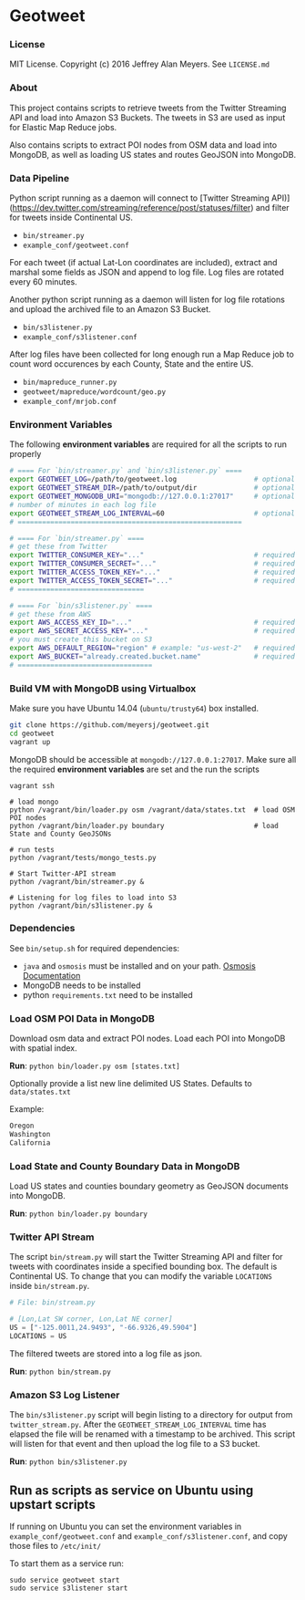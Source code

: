 Geotweet
========

### License

MIT License. Copyright (c) 2016 Jeffrey Alan Meyers. See `LICENSE.md`


### About

This project contains scripts to retrieve tweets from the Twitter Streaming API and
load into Amazon S3 Buckets. The tweets in S3 are used as input for  Elastic Map Reduce jobs.

Also contains scripts to extract POI nodes from OSM data and load into MongoDB,
as well as loading US states and routes GeoJSON into MongoDB.

### Data Pipeline

Python script running as a daemon will connect to [Twitter Streaming API)]
(https://dev.twitter.com/streaming/reference/post/statuses/filter)
and filter for tweets inside Continental US.

+ `bin/streamer.py`
+ `example_conf/geotweet.conf`

For each tweet (if actual Lat-Lon coordinates are included),
extract and marshal some fields as JSON and append to log file.
Log files are rotated every 60 minutes.

Another python script running as a daemon will listen for log file
rotations and upload the archived file to an Amazon S3 Bucket.

+ `bin/s3listener.py`
+ `example_conf/s3listener.conf`

After log files have been collected for long enough run a Map Reduce
job to count word occurences by each County, State and the entire US.

+ `bin/mapreduce_runner.py`
+ `geotweet/mapreduce/wordcount/geo.py`
+ `example_conf/mrjob.conf`

### Environment Variables

The following **environment variables** are required for all the scripts
to run properly

```bash
# ==== For `bin/streamer.py` and `bin/s3listener.py` ====
export GEOTWEET_LOG=/path/to/geotweet.log                   # optional default=/tmp/geotweet.log
export GEOTWEET_STREAM_DIR=/path/to/output/dir              # optional default=/tmp/geotweet
export GEOTWEET_MONGODB_URI="mongodb://127.0.0.1:27017"     # optional default=mongodb://127.0.0.1:27017
# number of minutes in each log file
export GEOTWEET_STREAM_LOG_INTERVAL=60                      # optional default=60  
# =======================================================

# ==== For `bin/streamer.py` ====
# get these from Twitter
export TWITTER_CONSUMER_KEY="..."                           # required
export TWITTER_CONSUMER_SECRET="..."                        # required
export TWITTER_ACCESS_TOKEN_KEY="..."                       # required
export TWITTER_ACCESS_TOKEN_SECRET="..."                    # required
# ===============================

# ==== For `bin/s3listener.py` ====
# get these from AWS
export AWS_ACCESS_KEY_ID="..."                              # required
export AWS_SECRET_ACCESS_KEY="..."                          # required
# you must create this bucket on S3
export AWS_DEFAULT_REGION="region" # example: "us-west-2"   # required
export AWS_BUCKET="already.created.bucket.name"             # required
# =================================
```

### Build VM with MongoDB using Virtualbox

Make sure you have Ubuntu 14.04 (`ubuntu/trusty64`) box installed.

```bash
git clone https://github.com/meyersj/geotweet.git
cd geotweet
vagrant up
```

MongoDB should be accessible at `mongodb://127.0.0.1:27017`.
Make sure all the required **environment variables** are set and the run the scripts

```
vagrant ssh

# load mongo
python /vagrant/bin/loader.py osm /vagrant/data/states.txt  # load OSM POI nodes
python /vagrant/bin/loader.py boundary                      # load State and County GeoJSONs

# run tests
python /vagrant/tests/mongo_tests.py

# Start Twitter-API stream
python /vagrant/bin/streamer.py &

# Listening for log files to load into S3
python /vagrant/bin/s3listener.py &
```

### Dependencies

See `bin/setup.sh` for required dependencies:
+ `java` and `osmosis` must be installed and on your path. [Osmosis Documentation](http://wiki.openstreetmap.org/wiki/Osmosis)
+ MongoDB needs to be installed
+ python `requirements.txt` need to be installed


### Load OSM POI Data in MongoDB

Download osm data and extract POI nodes. Load each POI into MongoDB with
spatial index.

**Run**: `python bin/loader.py osm [states.txt]`

Optionally provide a list new line delimited US States.
Defaults to `data/states.txt`

Example:
```txt
Oregon
Washington
California
```

### Load State and County Boundary Data in MongoDB

Load US states and counties boundary geometry as GeoJSON documents
into MongoDB.

**Run**: `python bin/loader.py boundary`


### Twitter API Stream

The script `bin/stream.py` will start the Twitter Streaming API and filter for
tweets with coordinates inside a specified bounding box. The default is
Continental US. To change that you can modify the variable `LOCATIONS` inside
`bin/stream.py`.

```py
# File: bin/stream.py

# [Lon,Lat SW corner, Lon,Lat NE corner]
US = ["-125.0011,24.9493", "-66.9326,49.5904"]
LOCATIONS = US
```

The filtered tweets are stored into a log file as json.

**Run**: `python bin/stream.py`


### Amazon S3 Log Listener

The `bin/s3listener.py` script will begin listing to a directory for output from
`twitter_stream.py`. After the `GEOTWEET_STREAM_LOG_INTERVAL` time has elapsed the
file will be renamed with a timestamp to be archived. This script will listen for
that event and then upload the log file to a S3 bucket.


**Run**: `python bin/s3listener.py`


## Run as scripts as service on Ubuntu using upstart scripts

If running on Ubuntu you can set the environment variables in
`example_conf/geotweet.conf` and `example_conf/s3listener.conf`, and copy those
files to `/etc/init/`

To start them as a service run:
```
sudo service geotweet start
sudo service s3listener start
```
